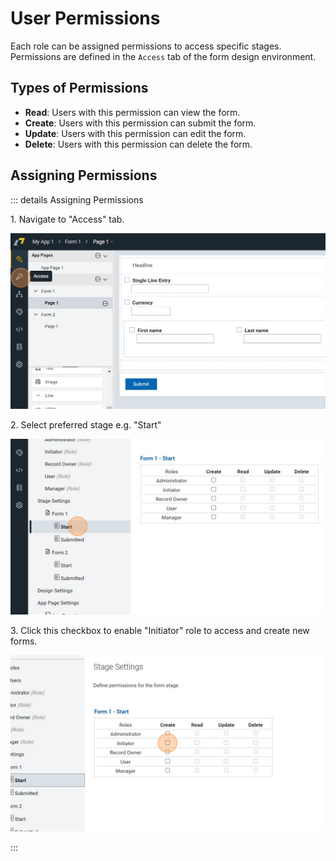 # User Permissions
Each role can be assigned permissions to access specific stages. Permissions are defined in the `Access` tab of the form design environment.

## Types of Permissions
 - **Read**: Users with this permission can view the form.
 - **Create**: Users with this permission can submit the form.
 - **Update**: Users with this permission can edit the form.
 - **Delete**: Users with this permission can delete the form.

## Assigning Permissions
::: details Assigning Permissions

1\. Navigate to "Access" tab.

![](/basics/74767851-6dc8-4955-b0a1-770279b39a2d.png)


2\. Select preferred stage e.g. "Start"

![](/basics/3f16b117-b6d6-4c12-b44d-786ef940d378.png)


3\. Click this checkbox to enable "Initiator" role to access and create new forms.

![](/basics/a80d47ce-417d-4a62-8ef6-daadda6c262b.png)



:::
